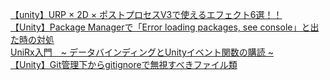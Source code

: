 [【unity】URP × 2D × ポストプロセスV3で使えるエフェクト6選！！](https://gamecreatorslabo.com/unity/urp_2d_001/)  
[【Unity】Package Managerで「Error loading packages, see console」と出た時の対処](https://wakky.tech/unity-package-manager-error/)  
[UniRx入門　~ データバインディングとUnityイベント関数の購読 ~](https://qiita.com/su10/items/6d7fd792d4b553454a4f)  
[【Unity】Git管理下からgitignoreで無視すべきファイル類](https://nekojara.city/unity-gitignore#GitHub%E3%81%8B%E3%82%89%E6%96%B0%E8%A6%8F%E3%83%AA%E3%83%9D%E3%82%B8%E3%83%88%E3%83%AA%E3%82%92%E4%BD%9C%E6%88%90%E3%81%99%E3%82%8B%E5%A0%B4%E5%90%88)
